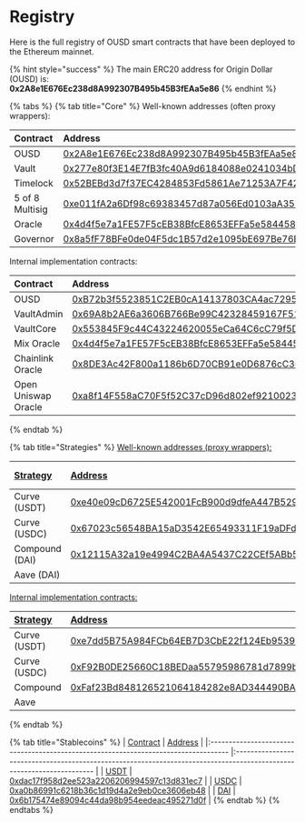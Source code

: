 # Registry

Here is the full registry of OUSD smart contracts that have been deployed to the Ethereum mainnet.

{% hint style="success" %}
The main ERC20 address for Origin Dollar \(OUSD\) is:   
**0x2A8e1E676Ec238d8A992307B495b45B3fEAa5e86**
{% endhint %}

{% tabs %}
{% tab title="Core" %}
Well-known addresses \(often proxy wrappers\):

| Contract        | Address                                                                                                               | ENS                                                                   |
|:--------------- |:--------------------------------------------------------------------------------------------------------------------- |:--------------------------------------------------------------------- |
| OUSD            | [0x2A8e1E676Ec238d8A992307B495b45B3fEAa5e86](https://etherscan.io/address/0x2A8e1E676Ec238d8A992307B495b45B3fEAa5e86) | [ousd.eth](https://etherscan.io/address/ousd.eth)                     |
| Vault           | [0x277e80f3E14E7fB3fc40A9d6184088e0241034bD](https://etherscan.io/address/0x277e80f3E14E7fB3fc40A9d6184088e0241034bD) | [originvault.eth](https://etherscan.io/address/originvault.eth)       |
| Timelock        | [0x52BEBd3d7f37EC4284853Fd5861Ae71253A7F428](https://etherscan.io/address/0x52BEBd3d7f37EC4284853Fd5861Ae71253A7F428) | [origintimelock.eth](https://etherscan.io/address/origintimelock.eth) |
| 5 of 8 Multisig | [0xe011fA2a6Df98c69383457d87a056Ed0103aA352](https://etherscan.io/address/0xe011fA2a6Df98c69383457d87a056Ed0103aA352) | [originprotocol.eth](https://etherscan.io/address/originprotocol.eth) |
| Oracle          | [0x4d4f5e7a1FE57F5cEB38BfcE8653EFFa5e584458](https://etherscan.io/address/0x4d4f5e7a1FE57F5cEB38BfcE8653EFFa5e584458) | [originoracle.eth](https://etherscan.io/address/originoracle.eth)     |
| Governor        | [0x8a5fF78BFe0de04F5dc1B57d2e1095bE697Be76E](https://etherscan.io/address/0x8a5fF78BFe0de04F5dc1B57d2e1095bE697Be76E) | [origingovernor.eth](https://etherscan.io/address/origingovernor.eth) |

Internal implementation contracts:

| Contract            | Address                                                                                                               |
|:------------------- |:--------------------------------------------------------------------------------------------------------------------- |
| OUSD                | [0xB72b3f5523851C2EB0cA14137803CA4ac7295f3F](https://etherscan.io/address/0xB72b3f5523851C2EB0cA14137803CA4ac7295f3F) |
| VaultAdmin          | [0x69A8b2AE6a3606B766Be99C42328459167F51B25](https://etherscan.io/address/0x69A8b2AE6a3606B766Be99C42328459167F51B25) |
| VaultCore           | [0x553845F9c44C43224620055eCa64C6cC79f5DdFD](https://etherscan.io/address/0x553845F9c44C43224620055eCa64C6cC79f5DdFD) |
| Mix Oracle          | [0x4d4f5e7a1FE57F5cEB38BfcE8653EFFa5e584458](https://etherscan.io/address/0x4d4f5e7a1FE57F5cEB38BfcE8653EFFa5e584458) |
| Chainlink Oracle    | [0x8DE3Ac42F800a1186b6D70CB91e0D6876cC36759](https://etherscan.io/address/0x8DE3Ac42F800a1186b6D70CB91e0D6876cC36759) |
| Open Uniswap Oracle | [0xa8f14F558aC70F5f52C37cD96d802ef9210023C5](https://etherscan.io/address/0xa8f14F558aC70F5f52C37cD96d802ef9210023C5) |
{% endtab %}

{% tab title="Strategies" %}
[Well-known addresses \(proxy wrappers\):](https://etherscan.io/address/0x52BEBd3d7f37EC4284853Fd5861Ae71253A7F428)

| [Strategy](https://etherscan.io/address/0x52BEBd3d7f37EC4284853Fd5861Ae71253A7F428) | [Address](https://etherscan.io/address/0x52BEBd3d7f37EC4284853Fd5861Ae71253A7F428)                                    | [Current Allocation](https://etherscan.io/address/0x52BEBd3d7f37EC4284853Fd5861Ae71253A7F428) |
|:----------------------------------------------------------------------------------- |:--------------------------------------------------------------------------------------------------------------------- |:--------------------------------------------------------------------------------------------- |
| Curve \(USDT\)                                                                    | [0xe40e09cD6725E542001FcB900d9dfeA447B529C0](https://etherscan.io/address/0xe40e09cD6725E542001FcB900d9dfeA447B529C0) | 100%                                                                                          |
| Curve \(USDC\)                                                                    | [0x67023c56548BA15aD3542E65493311F19aDFdd6d](https://etherscan.io/address/0x67023c56548BA15aD3542E65493311F19aDFdd6d) | 100%                                                                                          |
| Compound \(DAI\)                                                                  | [0x12115A32a19e4994C2BA4A5437C22CEf5ABb59C3](https://etherscan.io/address/0x12115A32a19e4994C2BA4A5437C22CEf5ABb59C3) | 50%                                                                                           |
| Aave \(DAI\)                                                                      |                                                                                                                       | 50%                                                                                           |

[Internal implementation contracts:](https://etherscan.io/address/0x52BEBd3d7f37EC4284853Fd5861Ae71253A7F428)

| [Strategy](https://etherscan.io/address/0x52BEBd3d7f37EC4284853Fd5861Ae71253A7F428) | [Address](https://etherscan.io/address/0x52BEBd3d7f37EC4284853Fd5861Ae71253A7F428)                                    |
|:----------------------------------------------------------------------------------- |:--------------------------------------------------------------------------------------------------------------------- |
| Curve \(USDT\)                                                                    | [0xe7dd5B75A984FCb64EB7D3CbE22f124Eb9539b52](https://etherscan.io/address/0xe7dd5B75A984FCb64EB7D3CbE22f124Eb9539b52) |
| Curve \(USDC\)                                                                    | [0xF92B0DE25660C18BEDaa55795986781d7899b0f9](https://etherscan.io/address/0xF92B0DE25660C18BEDaa55795986781d7899b0f9) |
| Compound                                                                            | [0xFaf23Bd848126521064184282e8AD344490BA6f0](https://etherscan.io/address/0xFaf23Bd848126521064184282e8AD344490BA6f0) |
| Aave                                                                                |                                                                                                                       |
{% endtab %}

{% tab title="Stablecoins" %}
| [Contract](https://etherscan.io/address/0x52BEBd3d7f37EC4284853Fd5861Ae71253A7F428) | [Address](https://etherscan.io/address/0x52BEBd3d7f37EC4284853Fd5861Ae71253A7F428)                                    |
|:----------------------------------------------------------------------------------- |:--------------------------------------------------------------------------------------------------------------------- |
| [USDT](https://etherscan.io/address/0x52BEBd3d7f37EC4284853Fd5861Ae71253A7F428)     | [0xdac17f958d2ee523a2206206994597c13d831ec7](https://etherscan.io/address/0x52BEBd3d7f37EC4284853Fd5861Ae71253A7F428) |
| [USDC](https://etherscan.io/address/0x52BEBd3d7f37EC4284853Fd5861Ae71253A7F428)     | [0xa0b86991c6218b36c1d19d4a2e9eb0ce3606eb48](https://etherscan.io/address/0x52BEBd3d7f37EC4284853Fd5861Ae71253A7F428) |
| [DAI](https://etherscan.io/address/0x52BEBd3d7f37EC4284853Fd5861Ae71253A7F428)      | [0x6b175474e89094c44da98b954eedeac495271d0f](https://etherscan.io/address/0x52BEBd3d7f37EC4284853Fd5861Ae71253A7F428) |
{% endtab %}
{% endtabs %}





 

